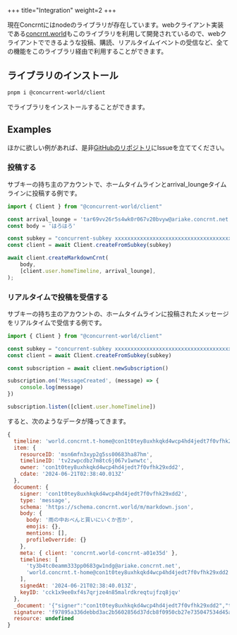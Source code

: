 +++
title="Integration"
weight=2
+++

現在Concrntにはnodeのライブラリが存在しています。webクライアント実装である[concrnt.world](concrnt.world)もこのライブラリを利用して開発されているので、webクライアントでできるような投稿、購読、リアルタイムイベントの受信など、全ての機能をこのライブラリ経由で利用することができます。

## ライブラリのインストール

```bash
pnpm i @concurrent-world/client
```

でライブラリをインストールすることができます。



## Examples

ほかに欲しい例があれば、是非[GitHubのリポジトリ](https://github.com/concrnt/concrnt-square)にIssueを立ててください。

### 投稿する

サブキーの持ち主のアカウントで、ホームタイムラインとarrival_loungeタイムラインに投稿する例です。

```js
import { Client } from "@concurrent-world/client"

const arrival_lounge = 'tar69vv26r5s4wk0r067v20bvyw@ariake.concrnt.net'
const body = 'はろはろ'

const subkey = "concurrent-subkey xxxxxxxxxxxxxxxxxxxxxxxxxxxxxxxxxxxxxxxxxxxxxxxxxxxxxxxxxxxxxxxx con1t0tey8uxhkqkd4wcp4hd4jedt7f0vfhk29xdd2@denken.concrnt.net totegamma"
const client = await Client.createFromSubkey(subkey)

await client.createMarkdownCrnt(
    body,
    [client.user.homeTimeline, arrival_lounge],
);
```


### リアルタイムで投稿を受信する

サブキーの持ち主のアカウントの、ホームタイムラインに投稿されたメッセージをリアルタイムで受信する例です。

```js
import { Client } from "@concurrent-world/client"

const subkey = "concurrent-subkey xxxxxxxxxxxxxxxxxxxxxxxxxxxxxxxxxxxxxxxxxxxxxxxxxxxxxxxxxxxxxxxx con1t0tey8uxhkqkd4wcp4hd4jedt7f0vfhk29xdd2@denken.concrnt.net totegamma"
const client = await Client.createFromSubkey(subkey)

const subscription = await client.newSubscription()

subscription.on('MessageCreated', (message) => {
    console.log(message)
})

subscription.listen([client.user.homeTimeline])
```

すると、次のようなデータが降ってきます。

```js
{
  timeline: 'world.concrnt.t-home@con1t0tey8uxhkqkd4wcp4hd4jedt7f0vfhk29xdd2',
  item: {
    resourceID: 'msn6mfn3xyp2g5ss00683ha87hm',
    timelineID: 'tv2zwpcdbz7m8tc6j067v1wnwtc',
    owner: 'con1t0tey8uxhkqkd4wcp4hd4jedt7f0vfhk29xdd2',
    cdate: '2024-06-21T02:38:40.013Z'
  },
  document: {
    signer: 'con1t0tey8uxhkqkd4wcp4hd4jedt7f0vfhk29xdd2',
    type: 'message',
    schema: 'https://schema.concrnt.world/m/markdown.json',
    body: {
      body: '雨の中おべんと買いにいくか否か',
      emojis: {},
      mentions: [],
      profileOverride: {}
    },
    meta: { client: 'concrnt.world-concrnt-a01e35d' },
    timelines: [
      'ty3b4tc0eamm333pp0683gw1ndg@ariake.concrnt.net',
      'world.concrnt.t-home@con1t0tey8uxhkqkd4wcp4hd4jedt7f0vfhk29xdd2'
    ],
    signedAt: '2024-06-21T02:38:40.013Z',
    keyID: 'cck1x9ee0xf4s7qrjze4n85malrdkreqtujfzq8jqv'
  },
  _document: '{"signer":"con1t0tey8uxhkqkd4wcp4hd4jedt7f0vfhk29xdd2","type":"message","schema":"https://schema.concrnt.world/m/markdown.json","body":{"body":"雨の中おべんと買いにいくか否か","emojis":{},"mentions":[],"profileOverride":{}},"meta":{"client":"concrnt.world-concrnt-a01e35d"},"timelines":["ty3b4tc0eamm333pp0683gw1ndg@ariake.concrnt.net","world.concrnt.t-home@con1t0tey8uxhkqkd4wcp4hd4jedt7f0vfhk29xdd2"],"signedAt":"2024-06-21T02:38:40.013Z","keyID":"cck1x9ee0xf4s7qrjze4n85malrdkreqtujfzq8jqv"}',
  signature: 'f97895a336debbd3ac2b5602856d37dcb8f0950cb27e735047534d45a83738005c31a5c44afe3ff9270726d6cbd31758a2e94cdb73a4e1ad9205fa568c30646501',
  resource: undefined
}
```



